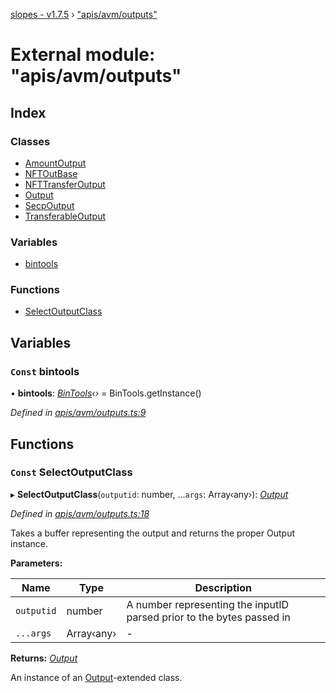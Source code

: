 [slopes - v1.7.5](../README.md) › ["apis/avm/outputs"](_apis_avm_outputs_.md)

# External module: "apis/avm/outputs"

## Index

### Classes

* [AmountOutput](../classes/_apis_avm_outputs_.amountoutput.md)
* [NFTOutBase](../classes/_apis_avm_outputs_.nftoutbase.md)
* [NFTTransferOutput](../classes/_apis_avm_outputs_.nfttransferoutput.md)
* [Output](../classes/_apis_avm_outputs_.output.md)
* [SecpOutput](../classes/_apis_avm_outputs_.secpoutput.md)
* [TransferableOutput](../classes/_apis_avm_outputs_.transferableoutput.md)

### Variables

* [bintools](_apis_avm_outputs_.md#const-bintools)

### Functions

* [SelectOutputClass](_apis_avm_outputs_.md#const-selectoutputclass)

## Variables

### `Const` bintools

• **bintools**: *[BinTools](../classes/_utils_bintools_.bintools.md)‹›* =  BinTools.getInstance()

*Defined in [apis/avm/outputs.ts:9](https://github.com/ava-labs/slopes/blob/db73b16/src/apis/avm/outputs.ts#L9)*

## Functions

### `Const` SelectOutputClass

▸ **SelectOutputClass**(`outputid`: number, ...`args`: Array‹any›): *[Output](../classes/_apis_avm_outputs_.output.md)*

*Defined in [apis/avm/outputs.ts:18](https://github.com/ava-labs/slopes/blob/db73b16/src/apis/avm/outputs.ts#L18)*

Takes a buffer representing the output and returns the proper Output instance.

**Parameters:**

Name | Type | Description |
------ | ------ | ------ |
`outputid` | number | A number representing the inputID parsed prior to the bytes passed in  |
`...args` | Array‹any› | - |

**Returns:** *[Output](../classes/_apis_avm_outputs_.output.md)*

An instance of an [Output](../classes/_apis_avm_outputs_.output.md)-extended class.
